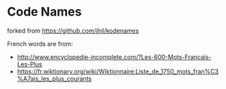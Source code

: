# Code Names

forked from https://github.com/jhil/kodenames

French words are from:
- http://www.encyclopedie-incomplete.com/?Les-600-Mots-Francais-Les-Plus
- https://fr.wiktionary.org/wiki/Wiktionnaire:Liste_de_1750_mots_fran%C3%A7ais_les_plus_courants
